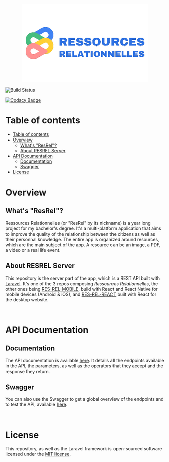 <p align="center"><a target="_blank"><img src="/logo-resrel.png?raw=true" width="400" alt="ResRel Logo"></a></p>

<img src="https://badgen.net/badge/version/1.0/green?icon=github" alt="Build Status">

[![Codacy Badge](https://app.codacy.com/project/badge/Grade/dedf39496d3c4236a3fdf02a42c82a50)](https://app.codacy.com/gh/T4rg3n/RES-REL-SERVER/dashboard?utm_source=gh&utm_medium=referral&utm_content=&utm_campaign=Badge_grade)

# Table of contents 

- [Table of contents](#table-of-contents)
- [Overview](#overview)
  - [What's "ResRel"?](#whats-resrel)
  - [About RESREL Server](#about-resrel-server)
- [API Documentation](#api-documentation)
  - [Documentation](#documentation)
  - [Swagger](#swagger)
- [License](#license)

# Overview

## What's "ResRel"?

Ressources Relationnelles (or "ResRel" by its nickname) is a year long project for my bachelor's degree. It's a multi-platform application that aims to improve the quality of the relationship between the citizens as well as their personnal knowledge. The entire app is organized around resources, which are the main subject of the app. A resource can be an image, a PDF, a video or a real life event.  

##  About RESREL Server

This repository is the server part of the app, which is a REST API built with [Laravel](https://laravel.com).
It's one of the 3 repos composing *Ressources Relationnelles*, the other ones being [RES-REL-MOBILE](https://github.com/jehanvaire/RES-REL-MOBILE), build with React and React Native for mobile devices (Android & iOS), and [RES-REL-REACT](https://github.com/Pierrick2/res-rel-web-react) built with React for the desktop website. 

<br>

# API Documentation

## Documentation

The API documentation is available [here](https://docs.api.victor-gombert.fr/).
It details all the endpoints available in the API, the parameters, as well as the operators that they accept and the response they return.

## Swagger

You can also use the Swagger to get a global overview of the endpoints and to test the API, available [here](https://api.victor-gombert.fr/swagger/#/).

<br>

# License

This repository, as well as the Laravel framework is open-sourced software licensed under the [MIT license](https://opensource.org/licenses/MIT).
